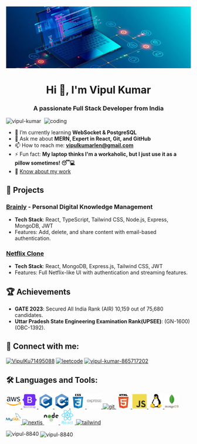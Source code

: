 ![logo](https://github.com/vipul-8840/vipul-8840/blob/main/baneer.jpg)
<h1 align="center">Hi 👋, I'm Vipul Kumar</h1>
<h3 align="center">A passionate Full Stack Developer from India</h3>
<img
  align="right"
  alt="coding"
  width="400"
  src="https://user-images.githubusercontent.com/74038190/225813708-98b745f2-7d22-48cf-9150-083f1b00d6c9.gif"
/>
<p align="left">
  <img
    src="https://komarev.com/ghpvc/?username=vipul-8840&label=Profile%20views&color=0e75b6&style=flat"
    alt="vipul-kumar"
  />
</p>

- 🌱 I’m currently learning **WebSocket & PostgreSQL** <br />
- 💬 Ask me about **MERN, Expert in React, Git, and GitHub** <br />
- 📫 How to reach me: **vipulkumarlen@gmail.com** <br />
- ⚡ Fun fact: **My laptop thinks I'm a workaholic, but I just use it as a pillow sometimes! 😴💻**<br />
- 📄 [Know about my work](https://github.com/vipul-8840) <br />

## 🚀 Projects

### [Brainly](https://github.com/vipul-8840/Brainly/tree/main/src) - Personal Digital Knowledge Management
- **Tech Stack**: React, TypeScript, Tailwind CSS, Node.js, Express, MongoDB, JWT
- Features: Add, delete, and share content with email-based authentication.

### [Netflix Clone](https://netflix-project-vu87.onrender.com/)
- **Tech Stack**: React, MongoDB, Express.js, Tailwind CSS, JWT
- Features: Full Netflix-like UI with authentication and streaming features.

## 🏆 Achievements

- **GATE 2023**: Secured All India Rank (AIR) 10,159 out of 75,680 candidates.
- **Uttar Pradesh State Engineering Examination Rank(UPSEE)**: (GN-1600) (OBC-1392).
## 📱 Connect with me:
<p align="left">
  <a href="https://x.com/VipulKu71495088?s=09" target="blank"
    ><img
      align="center"
      src="https://raw.githubusercontent.com/rahuldkjain/github-profile-readme-generator/master/src/images/icons/Social/twitter.svg"
      alt="VipulKu71495088"
      height="30"
      width="40"
  /></a>
  <a href="https://leetcode.com/u/krishnavipulcoder/" target="blank"
    ><img
      align="center"
      src="https://raw.githubusercontent.com/rahuldkjain/github-profile-readme-generator/master/src/images/icons/Social/leet-code.svg"
      alt="leetcode"
      height="30"
      width="40"
  /></a>
  <a href="https://www.linkedin.com/in/vipul-kumar-865717202/" target="blank"
    ><img
      align="center"
      src="https://raw.githubusercontent.com/rahuldkjain/github-profile-readme-generator/master/src/images/icons/Social/linked-in-alt.svg"
      alt="vipul-kumar-865717202"
      height="30"
      width="40"
  /></a>
</p>

## 🛠 Languages and Tools:
<p align="left">
  <a href="https://aws.amazon.com" target="_blank" rel="noreferrer">
    <img
      src="https://raw.githubusercontent.com/devicons/devicon/master/icons/amazonwebservices/amazonwebservices-original-wordmark.svg"
      alt="aws"
      width="40"
      height="40"
    />
  </a>
  <a href="https://getbootstrap.com" target="_blank" rel="noreferrer">
    <img
      src="https://raw.githubusercontent.com/devicons/devicon/master/icons/bootstrap/bootstrap-plain-wordmark.svg"
      alt="bootstrap"
      width="40"
      height="40"
    />
  </a>
  <a href="https://www.cprogramming.com/" target="_blank" rel="noreferrer">
    <img
      src="https://raw.githubusercontent.com/devicons/devicon/master/icons/c/c-original.svg"
      alt="c"
      width="40"
      height="40"
    />
  </a>
  <a href="https://www.w3schools.com/cpp/" target="_blank" rel="noreferrer">
    <img
      src="https://raw.githubusercontent.com/devicons/devicon/master/icons/cplusplus/cplusplus-original.svg"
      alt="cplusplus"
      width="40"
      height="40"
    />
  </a>
  <a href="https://www.w3schools.com/css/" target="_blank" rel="noreferrer">
    <img
      src="https://raw.githubusercontent.com/devicons/devicon/master/icons/css3/css3-original-wordmark.svg"
      alt="css3"
      width="40"
      height="40"
    />
  </a>
  <a href="https://expressjs.com" target="_blank" rel="noreferrer">
    <img
      src="https://raw.githubusercontent.com/devicons/devicon/master/icons/express/express-original-wordmark.svg"
      alt="express"
      width="40"
      height="40"
    />
  </a>
  <a href="https://git-scm.com/" target="_blank" rel="noreferrer">
    <img
      src="https://www.vectorlogo.zone/logos/git-scm/git-scm-icon.svg"
      alt="git"
      width="40"
      height="40"
    />
  </a>
  <a href="https://www.w3.org/html/" target="_blank" rel="noreferrer">
    <img
      src="https://raw.githubusercontent.com/devicons/devicon/master/icons/html5/html5-original-wordmark.svg"
      alt="html5"
      width="40"
      height="40"
    />
  </a>
  <a
    href="https://developer.mozilla.org/en-US/docs/Web/JavaScript"
    target="_blank"
    rel="noreferrer"
  >
    <img
      src="https://raw.githubusercontent.com/devicons/devicon/master/icons/javascript/javascript-original.svg"
      alt="javascript"
      width="40"
      height="40"
    />
  </a>
  <a href="https://www.linux.org/" target="_blank" rel="noreferrer">
    <img
      src="https://raw.githubusercontent.com/devicons/devicon/master/icons/linux/linux-original.svg"
      alt="linux"
      width="40"
      height="40"
    />
  </a>
  <a href="https://www.mongodb.com/" target="_blank" rel="noreferrer">
    <img
      src="https://raw.githubusercontent.com/devicons/devicon/master/icons/mongodb/mongodb-original-wordmark.svg"
      alt="mongodb"
      width="40"
      height="40"
    />
  </a>
  <a href="https://www.mysql.com/" target="_blank" rel="noreferrer">
    <img
      src="https://raw.githubusercontent.com/devicons/devicon/master/icons/mysql/mysql-original-wordmark.svg"
      alt="mysql"
      width="40"
      height="40"
    />
  </a>
  <a href="https://nextjs.org/" target="_blank" rel="noreferrer">
    <img
      src="https://cdn.worldvectorlogo.com/logos/nextjs-2.svg"
      alt="nextjs"
      width="40"
      height="40"
    />
  </a>
  <a href="https://nodejs.org" target="_blank" rel="noreferrer">
    <img
      src="https://raw.githubusercontent.com/devicons/devicon/master/icons/nodejs/nodejs-original-wordmark.svg"
      alt="nodejs"
      width="40"
      height="40"
    />
  </a>
  <a href="https://reactjs.org/" target="_blank" rel="noreferrer">
    <img
      src="https://raw.githubusercontent.com/devicons/devicon/master/icons/react/react-original-wordmark.svg"
      alt="react"
      width="40"
      height="40"
    />
  </a>
  <a href="https://tailwindcss.com/" target="_blank" rel="noreferrer">
    <img
      src="https://www.vectorlogo.zone/logos/tailwindcss/tailwindcss-icon.svg"
      alt="tailwind"
      width="40"
      height="40"
    />
  </a>
</p>

<p>
<p>
  <img
    align="left"
    src="https://github-readme-stats.vercel.app/api/top-langs?username=vipul-8840&show_icons=true&locale=en&layout=compact"
    alt="vipul-8840"
  />
</p>

<p>
  &nbsp;<img
    align="center"
    src="https://github-readme-stats.vercel.app/api?username=vipul-8840&show_icons=true&locale=en"
    alt="vipul-8840"
  />
</p>

